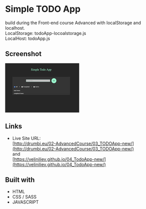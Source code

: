 # Simple TODO App 

build during the Front-end course Advanced with localStorage and localhost.  
LocalStorage: todoApp-locoalstorage.js  
LocalHost: todoApp.js

## Screenshot

![](./screenShot/04_TodoApp.jpg)


## Links

- Live Site URL:  
[http://drumbi.eu/02-AdvancedCourse/03_TODOApp-new/](http://drumbi.eu/02-AdvancedCourse/03_TODOApp-new/)  
and  
[https://veliniliev.github.io/04_TodoApp-new/](https://veliniliev.github.io/04_TodoApp-new/)

## Built with

- HTML
- CSS / SASS
- JAVASCRIPT





